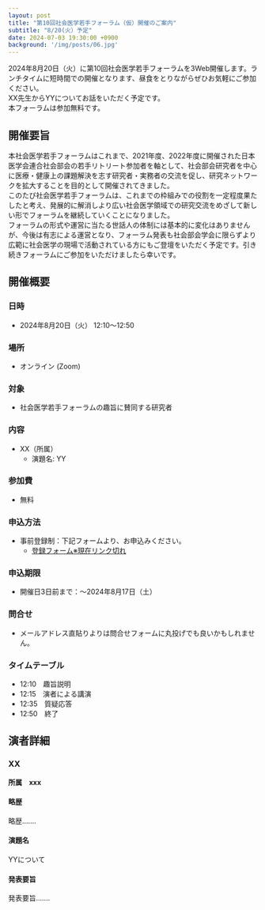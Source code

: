 ```yaml
---
layout: post
title: "第10回社会医学若手フォーラム（仮）開催のご案内"
subtitle: "8/20(火）予定"
date: 2024-07-03 19:30:00 +0900
background: '/img/posts/06.jpg'
---
```

2024年8月20日（火）に第10回社会医学若手フォーラムを3Web開催します。ランチタイムに短時間での開催となります、昼食をとりながらぜひお気軽にご参加ください。  
XX先生からYYについてお話をいただく予定です。  
本フォーラムは参加無料です。  

## 開催要旨
本社会医学若手フォーラムはこれまで、2021年度、2022年度に開催された日本医学会連合社会部会の若手リトリート参加者を軸として、社会部会研究者を中心に医療・健康上の課題解決を志す研究者・実務者の交流を促し、研究ネットワークを拡大することを目的として開催されてきました。  
このたび社会医学若手フォーラムは、これまでの枠組みでの役割を一定程度果たしたと考え、発展的に解消しより広い社会医学領域での研究交流をめざして新しい形でフォーラムを継続していくことになりました。  
フォーラムの形式や運営に当たる世話人の体制には基本的に変化はありませんが、今後は有志による運営となり、フォーラム発表も社会部会学会に限らずより広範に社会医学の現場で活動されている方にもご登壇をいただく予定です。引き続きフォーラムにご参加をいただけましたら幸いです。  

## 開催概要
### 日時
- 2024年8月20日（火） 12:10～12:50
### 場所
- オンライン (Zoom)
### 対象
- 社会医学若手フォーラムの趣旨に賛同する研究者
### 内容
- XX（所属）
    - 演題名: YY
### 参加費
- 無料
### 申込方法
- 事前登録制：下記フォームより、お申込みください。
    - [登録フォーム※現在リンク切れ](https://s-wakate.github.io/)
### 申込期限
- 開催日3日前まで：～2024年8月17日（土）
### 問合せ
- メールアドレス直貼りよりは問合せフォームに丸投げでも良いかもしれません。
### タイムテーブル
- 12:10　趣旨説明
- 12:15　演者による講演
- 12:35　質疑応答
- 12:50　終了
## 演者詳細
### XX
**所属　xxx**  
#### 略歴
略歴.......
#### 演題名
YYについて
#### 発表要旨
発表要旨.......
